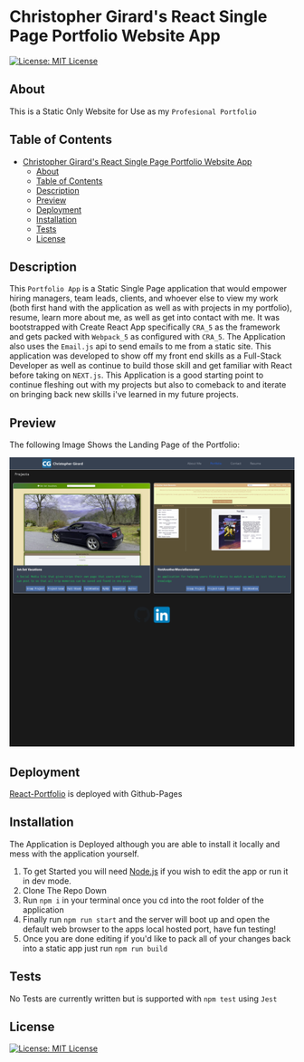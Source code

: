 # Christopher Girard's React Single Page Portfolio Website App

[![License: MIT License](https://img.shields.io/badge/License-MIT-blue.svg)](https://choosealicense.com/licenses/mit/)

## About

This is a Static Only Website for Use as my ` Profesional Portfolio ` 

## Table of Contents

- [Christopher Girard's React Single Page Portfolio Website App](#christopher-girards-react-single-page-portfolio-website-app)
  - [About](#about)
  - [Table of Contents](#table-of-contents)
  - [Description](#description)
  - [Preview](#preview)
  - [Deployment](#deployment)
  - [Installation](#installation)
  - [Tests](#tests)
  - [License](#license)

## Description

This ` Portfolio App ` is a Static Single Page application that would empower hiring managers, team leads, clients, and whoever else to view my work (both first hand with the application as well as with projects in my portfolio), resume, learn more about me, as well as get into contact with me. It was bootstrapped with Create React App specifically ` CRA_5 ` as the framework and gets packed with ` Webpack_5 ` as configured with ` CRA_5 `. The Application also uses the ` Email.js ` api to send emails to me from a static site. This application was developed to show off my front end skills as a Full-Stack Developer as well as continue to build those skill and get familiar with React before taking on ` NEXT.js `. This Application is a good starting point to continue fleshing out with my projects but also to comeback to and iterate on bringing back new skills i've learned in my future projects.

## Preview

The following Image Shows the Landing Page of the Portfolio:

![Preview of Application](./src/components/images/README_Preview.png)        

## Deployment

[React-Portfolio](https://chriseligirard.github.io/React-Portfolio/) is deployed with Github-Pages
  
## Installation

The Application is Deployed although you are able to install it locally and mess with the application yourself.

1. To get Started you will need [Node.js](https://nodejs.org/en) if you wish to edit the app or run it in dev mode.
2. Clone The Repo Down
3. Run ` npm i ` in your terminal once you cd into the root folder of the application
4. Finally run ` npm run start ` and the server will boot up and open the default web browser to the apps local hosted port, have fun testing!
5. Once you are done editing if you'd like to pack all of your changes back into a static app just run ` npm run build `

## Tests
  
  No Tests are currently written but is supported with ` npm test ` using ` Jest `
  
## License

[![License: MIT License](https://img.shields.io/badge/License-MIT-blue.svg)](https://choosealicense.com/licenses/mit/)
